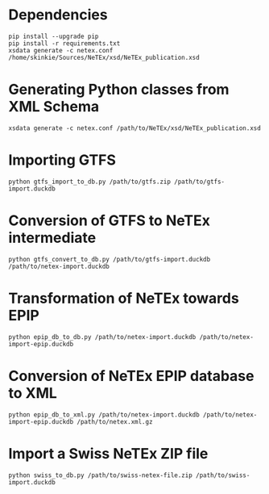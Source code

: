 # Dependencies
```
pip install --upgrade pip
pip install -r requirements.txt
xsdata generate -c netex.conf /home/skinkie/Sources/NeTEx/xsd/NeTEx_publication.xsd
```

# Generating Python classes from XML Schema
`xsdata generate -c netex.conf /path/to/NeTEx/xsd/NeTEx_publication.xsd`

# Importing GTFS
`python gtfs_import_to_db.py /path/to/gtfs.zip /path/to/gtfs-import.duckdb`

# Conversion of GTFS to NeTEx intermediate
`python gtfs_convert_to_db.py /path/to/gtfs-import.duckdb /path/to/netex-import.duckdb`

# Transformation of NeTEx towards EPIP
`python epip_db_to_db.py /path/to/netex-import.duckdb /path/to/netex-import-epip.duckdb`

# Conversion of NeTEx EPIP database to XML
`python epip_db_to_xml.py /path/to/netex-import.duckdb /path/to/netex-import-epip.duckdb /path/to/netex.xml.gz`

# Import a Swiss NeTEx ZIP file
`python swiss_to_db.py /path/to/swiss-netex-file.zip /path/to/swiss-import.duckdb`
